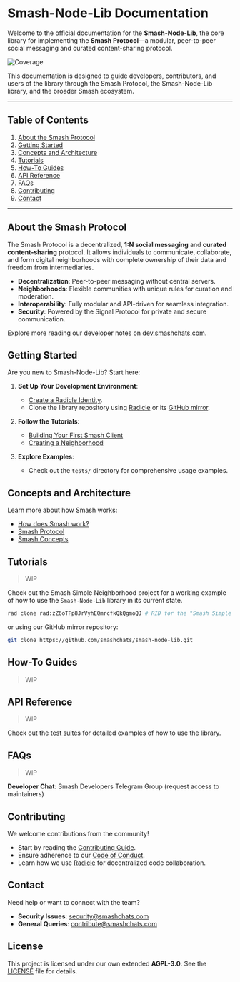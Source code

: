 # Smash-Node-Lib Documentation

Welcome to the official documentation for the **Smash-Node-Lib**, the core library for implementing the **Smash Protocol**—a modular, peer-to-peer social messaging and curated content-sharing protocol.

![Coverage](https://img.shields.io/endpoint?url=https://gist.githubusercontent.com/smashchatsdev/237cf77f566685841725f2001c1987f7/raw/jest-coverage-comment__main.json)

This documentation is designed to guide developers, contributors, and users of the library through the Smash Protocol, the Smash-Node-Lib library, and the broader Smash ecosystem.

---

## **Table of Contents**

1. [About the Smash Protocol](#about-the-smash-protocol)
2. [Getting Started](#getting-started)
3. [Concepts and Architecture](#concepts-and-architecture)
4. [Tutorials](#tutorials)
5. [How-To Guides](#how-to-guides)
6. [API Reference](#api-reference)
7. [FAQs](#faqs)
8. [Contributing](#contributing)
9. [Contact](#contact)

---

## **About the Smash Protocol**

The Smash Protocol is a decentralized, **1:N social messaging** and **curated content-sharing** protocol. It allows individuals to communicate, collaborate, and form digital neighborhoods with complete ownership of their data and freedom from intermediaries.

- **Decentralization**: Peer-to-peer messaging without central servers.
- **Neighborhoods**: Flexible communities with unique rules for curation and moderation.
- **Interoperability**: Fully modular and API-driven for seamless integration.
- **Security**: Powered by the Signal Protocol for private and secure communication.

Explore more reading our developer notes on [dev.smashchats.com](https://dev.smashchats.com/).

## **Getting Started**

Are you new to Smash-Node-Lib? Start here:

1. **Set Up Your Development Environment**:
    - [Create a Radicle Identity](https://radicle.xyz/guides/user#come-into-being-from-the-elliptic-aether).
    - Clone the library repository using [Radicle](https://radicle.xyz/) or its [GitHub mirror](https://github.com/smashchats/smash-node-lib).

2. **Follow the Tutorials**:
    - [Building Your First Smash Client](./tutorials/first-smash-client.md)
    - [Creating a Neighborhood](./tutorials/create-neighborhood.md)

3. **Explore Examples**:
    - Check out the `tests/` directory for comprehensive usage examples.

## **Concepts and Architecture**

Learn more about how Smash works:

- [How does Smash work?](https://dev.smashchats.com/How%20does%20Smash%20work)
- [Smash Protocol](https://dev.smashchats.com/Smash%20Protocol)
- [Smash Concepts](https://dev.smashchats.com/smash%20concepts)

## **Tutorials**

> WIP

Check out the Smash Simple Neighborhood project for a working example of how to use the `Smash-Node-Lib` library in its current state.

```bash
rad clone rad:zZ6oTFp8JrVyhEQmrcfkQkQgmoQJ # RID for the "Smash Simple Neighborhood" project
```

or using our GitHub mirror repository:

```bash
git clone https://github.com/smashchats/smash-node-lib.git
```

## **How-To Guides**

> WIP

## **API Reference**

> WIP

Check out the [test suites](../tests) for detailed examples of how to use the library.

## **FAQs**

> WIP

**Developer Chat**: Smash Developers Telegram Group (request access to maintainers)

## **Contributing**

We welcome contributions from the community!

- Start by reading the [Contributing Guide](./CONTRIBUTING.md).
- Ensure adherence to our [Code of Conduct](./CODE_OF_CONDUCT.md).
- Learn how we use [Radicle](https://radicle.xyz/) for decentralized code collaboration.

## **Contact**

Need help or want to connect with the team?

- **Security Issues**: [security@smashchats.com](mailto:security@smashchats.com)
- **General Queries**: [contribute@smashchats.com](mailto:contribute@smashchats.com)

## **License**

This project is licensed under our own extended **AGPL-3.0**. See the [LICENSE](../LICENSE) file for details.
